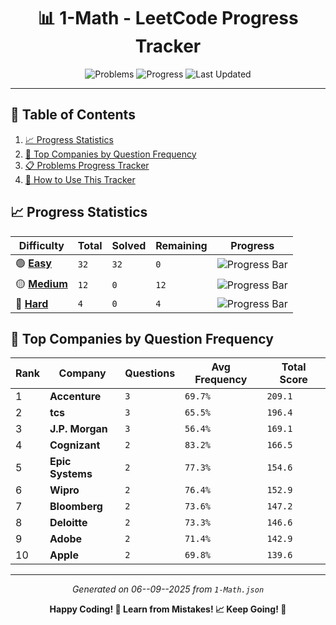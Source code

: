 <div align="center">

# 📊 1-Math - LeetCode Progress Tracker

![Problems](https://img.shields.io/badge/Total%20Problems-48-blueviolet?style=for-the-badge&logo=leetcode)
![Progress](https://img.shields.io/badge/Completed-32%2F48-critical?style=for-the-badge&logo=github)
![Last Updated](https://img.shields.io/badge/Last%20Updated-06--09--2025-success?style=for-the-badge&logo=git)

</div>

---

## 📑 Table of Contents

1. [📈 Progress Statistics](#-progress-statistics)
2. [🏢 Top Companies by Question Frequency](#-top-companies-by-question-frequency)
3. [📋 Problems Progress Tracker](#-problems-progress-tracker)
4. [📖 How to Use This Tracker](#-how-to-use-this-tracker)

## 📈 Progress Statistics

| Difficulty                                     | Total | Solved | Remaining | Progress                                                                            |
| ---------------------------------------------- | ----- | ------ | --------- | ----------------------------------------------------------------------------------- |
| 🟢 [**Easy**](../../Problems/1-Math/Easy/)     | `32`  | `32`   | `0`       | ![Progress Bar](https://progress-bar.xyz/100/?title=Progress&width=150&color=green) |
| 🟡 [**Medium**](../../Problems/1-Math/Medium/) | `12`  | `0`    | `12`      | ![Progress Bar](https://progress-bar.xyz/0/?title=Progress&width=150&color=green)   |
| 🔴 [**Hard**](../../Problems/1-Math/Hard/)     | `4`   | `0`    | `4`       | ![Progress Bar](https://progress-bar.xyz/0/?title=Progress&width=150&color=green)   |

## 🏢 Top Companies by Question Frequency

| Rank | Company          | Questions | Avg Frequency | Total Score |
| ---- | ---------------- | --------- | ------------- | ----------- |
| 1    | **Accenture**    | `3`       | `69.7%`       | `209.1`     |
| 2    | **tcs**          | `3`       | `65.5%`       | `196.4`     |
| 3    | **J.P. Morgan**  | `3`       | `56.4%`       | `169.1`     |
| 4    | **Cognizant**    | `2`       | `83.2%`       | `166.5`     |
| 5    | **Epic Systems** | `2`       | `77.3%`       | `154.6`     |
| 6    | **Wipro**        | `2`       | `76.4%`       | `152.9`     |
| 7    | **Bloomberg**    | `2`       | `73.6%`       | `147.2`     |
| 8    | **Deloitte**     | `2`       | `73.3%`       | `146.6`     |
| 9    | **Adobe**        | `2`       | `71.4%`       | `142.9`     |
| 10   | **Apple**        | `2`       | `69.8%`       | `139.6`     |

---

<div align="center">

_Generated on 06--09--2025 from `1-Math.json`_

**Happy Coding! 🚀 Learn from Mistakes! 📈 Keep Going! 💪**

</div>
